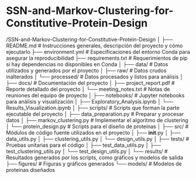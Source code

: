 # SSN-and-Markov-Clustering-for-Constitutive-Protein-Design
/SSN-and-Markov-Clustering-for-Constitutive-Protein-Design
│
├── README.md                 # Instrucciones generales, descripción del proyecto y cómo ejecutarlo
├── environment.yml           # Especificaciones del entorno Conda para asegurar la reproducibilidad
├── requirements.txt          # Requerimientos de pip si hay dependencias no disponibles en Conda
│
├── data/                     # Datos utilizados y generados por el proyecto
│   ├── raw/                  # Datos crudos inalterados
│   └── processed/            # Datos procesados y listos para análisis
│
├── docs/                     # Documentación del proyecto
│   ├── project_report.pdf    # Reporte detallado del proyecto
│   └── meeting_notes.txt     # Notas de reuniones del equipo de proyecto
│
├── notebooks/                # Jupyter notebooks para análisis y visualización
│   ├── Exploratory_Analysis.ipynb
│   └── Results_Visualization.ipynb
│
├── scripts/                  # Scripts que forman la parte ejecutable del proyecto
│   ├── data_preparation.py   # Preparar y procesar datos
│   ├── markov_clustering.py  # Implementar el algoritmo de clustering
│   └── protein_design.py     # Scripts para el diseño de proteínas
│
├── src/                      # Módulos de código fuente utilizados en el proyecto
│   ├── __init__.py
│   ├── data_utils.py
│   ├── clustering_utils.py
│   └── design_utils.py
│
├── tests/                    # Pruebas unitarias para el código
│   ├── test_data_utils.py
│   ├── test_clustering_utils.py
│   └── test_design_utils.py
│
└── results/                  # Resultados generados por los scripts, como gráficos y modelos de salida
    ├── figures/              # Figuras y gráficos generados
    └── models/              # Modelos de proteínas diseñados
